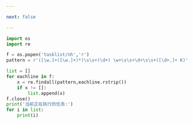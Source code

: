 ```yaml
---

next: false

---
```




<BlogInfo id="752" title="13.处理tasklist" author="白日梦想猿" pv=0 read_times=0 pre_cost_time="0分14秒" category="正则表达式" tag_list="['正则表达式']" create_time="2020.05.29 14:57:17" update_time="2020.05.29 15:07:04" />

```python
import os
import re

f = os.popen('tasklist/nh','r')
pattern = r'([\w.]+([\w.]+)*)\s\s+(\d+) \w+\s\s+\d+\s\s+([\d+,]+ K)'

list = []
for eachline in f:
    x = re.findall(pattern,eachline.rstrip())
    if x != []:
        list.append(x)
f.close()
print('当前正在执行的任务:')
for i in list:
    print(i)

```



<ActionBox />
